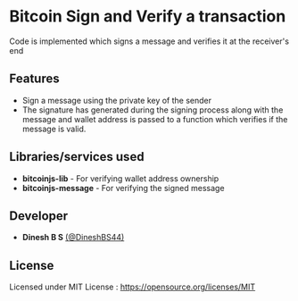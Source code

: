 # Bitcoin Sign and Verify a transaction

Code is implemented which signs a message and verifies it at the receiver's end

## Features

- Sign a message using the private key of the sender
- The signature has generated during the signing process along with the message and wallet address is passed to a function which verifies if the message is valid.

## Libraries/services used

- **bitcoinjs-lib** - For verifying wallet address ownership
- **bitcoinjs-message** - For verifying the signed message

## Developer

- **Dinesh B S** [(@DineshBS44)](https://github.com/DineshBS44)

## License

Licensed under MIT License : https://opensource.org/licenses/MIT

<br>
<br>
